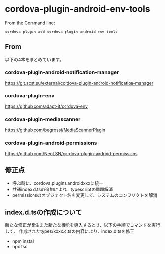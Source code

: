 <!---
    Licensed to the Apache Software Foundation (ASF) under one
    or more contributor license agreements.  See the NOTICE file
    distributed with this work for additional information
    regarding copyright ownership.  The ASF licenses this file
    to you under the Apache License, Version 2.0 (the
    "License"); you may not use this file except in compliance
    with the License.  You may obtain a copy of the License at

      http://www.apache.org/licenses/LICENSE-2.0

    Unless required by applicable law or agreed to in writing,
    software distributed under the License is distributed on an
    "AS IS" BASIS, WITHOUT WARRANTIES OR CONDITIONS OF ANY
    KIND, either express or implied.  See the License for the
    specific language governing permissions and limitations
    under the License.
-->

# cordova-plugin-android-env-tools

From the Command line:

    cordova plugin add cordova-plugin-android-env-tools


## From 
以下の4本をまとめています。
### cordova-plugin-android-notification-manager
https://git.scat.su/external/cordova-plugin-android-notification-manager

### cordova-plugin-env
https://github.com/adapt-it/cordova-env

### cordova-plugin-mediascanner
https://github.com/begrossi/MediaScannerPlugin

### cordova-plugin-android-permissions
https://github.com/NeoLSN/cordova-plugin-android-permissions



## 修正点　　

 - 呼ぶ時に、cordova.plugins.androidxxxに統一
 - 共通index.d.tsの追加により、typescriptの問題解消
 - permissionsのオブジェクト名を変更して、システムのコンフリクトを解消



## index.d.tsの作成について　　

新たな修正が発生また新たな機能を導入するとき、以下の手順でコマンドを実行して、
作成されたtypes/xxxx.d.tsの内容により、index.d.tsを修正

 - npm install 
 - npx tsc

